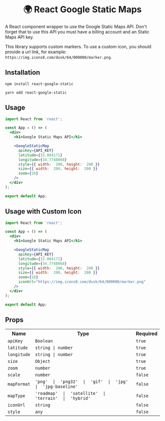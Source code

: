 <h1 align="center">
   🌍 React Google Static Maps
</h1>

A React component wrapper to use the Google Static Maps API. Don't forget that to use this API you must have a billing account and an Static Maps API key. 

This library supports custom markers. To use a custom icon, you should provide a url link, for example: `https://img.icons8.com/dusk/64/000000/marker.png`.
  

## Installation

```
npm install react-google-static
```

```
yarn add react-google-static
```

## Usage

```jsx
import React from 'react';

const App = () => (
  <div>
    <h1>Google Static Maps API</h1>

    <GoogleStaticMap
      apiKey={API_KEY}
      latitude={32.064171}
      longitude={34.7748068}
      style={{ width:  200, height:  200 }}
      size={{ width:  200, height:  200 }}
      zoom={16}
    />
  </div>
);

export default App;
```

## Usage with Custom Icon

```jsx
import React from 'react';

const App = () => (
  <div>
    <h1>Google Static Maps API</h1>

    <GoogleStaticMap
      apiKey={API_KEY}
      latitude={32.064171}
      longitude={34.7748068}
      style={{ width:  200, height:  200 }}
      size={{ width:  200, height:  200 }}
      zoom={16}
      iconUrl="https://img.icons8.com/dusk/64/000000/marker.png"
    />
  </div>
);

export default App;
```


## Props

<table>
  <tr>
    <th>Name</th>
    <th>Type</th>
    <th>Required</th>
  </tr>
  <tr>
    <td><code>apiKey</code></td>
    <td><code>Boolean</code></td>
    <td><code>true</code></td>
  </tr>
  <tr>
    <td><code>latitude</code></td>
    <td><code>string | number</code></td>
    <td><code>true</code></td>
  </tr>
    <tr>
    <td><code>longitude</code></td>
    <td><code>string | number</code></td>
    <td><code>true</code></td>
  </tr>
   <tr>
    <td><code>size</code></td>
    <td><code>Object</code></td>
    <td><code>true</code></td>
  </tr>
   <tr>
    <td><code>zoom</code></td>
    <td><code>number</code></td>
    <td><code>true</code></td>
  </tr>
  <tr>
    <td><code>scale</code></td>
    <td><code>number</code></td>
    <td><code>false</code></td>
  </tr>
  <tr>
    <td><code>mapFormat</code></td>
    <td><code>'png'  |  'png32'  |  'gif'  |  'jpg'  |  'jpg-baseline'</code></td>
    <td><code>false</code></td>
  </tr>
   <tr>
    <td><code>mapType</code></td>
    <td><code>'roadmap'  |  'satellite'  |  'terrain'  |  'hybrid'</code></td>
    <td><code>false</code></td>
  </tr>
  <tr>
    <td><code>iconUrl</code></td>
    <td><code>string</code></td>
    <td><code>false</code></td>
  </tr>
  <tr>
    <td><code>style</code></td>
    <td><code>any</code></td>
    <td><code>false</code></td>
  </tr>
</table>
